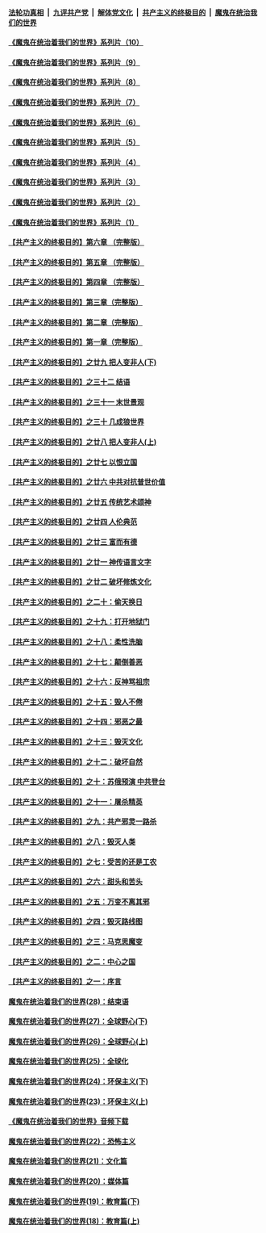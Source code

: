 ####  [法轮功真相](../../../../basic/blob/master/README.md?t=08041331) &nbsp;|&nbsp; [九评共产党](../../../../9ping.md/blob/master/README.md?t=08041331) &nbsp;|&nbsp; [解体党文化](../../../../jtdwh.md/blob/master/README.md?t=08041331)  &nbsp;|&nbsp; [共产主义的终极目的](../../../../gczydzjmd.md/blob/master/README.md?t=08041331) &nbsp;|&nbsp; [魔鬼在统治我们的世界](../../../../mgztzwmdsj.md/blob/master/README.md?t=08041331) 

#### [《魔鬼在统治着我们的世界》系列片（10）](../pages/nsc422/n12292670.md?t=08041331) 

#### [《魔鬼在统治着我们的世界》系列片（9）](../pages/nsc422/n12290859.md?t=08041331) 

#### [《魔鬼在统治着我们的世界》系列片（8）](../pages/nsc422/n12287445.md?t=08041331) 

#### [《魔鬼在统治着我们的世界》系列片（7）](../pages/nsc422/n12283425.md?t=08041331) 

#### [《魔鬼在统治着我们的世界》系列片（6）](../pages/nsc422/n12282314.md?t=08041331) 

#### [《魔鬼在统治着我们的世界》系列片（5）](../pages/nsc422/n12281419.md?t=08041331) 

#### [《魔鬼在统治着我们的世界》系列片（4）](../pages/nsc422/n12274024.md?t=08041331) 

#### [《魔鬼在统治着我们的世界》系列片（3）](../pages/nsc422/n12271322.md?t=08041331) 

#### [《魔鬼在统治着我们的世界》系列片（2）](../pages/nsc422/n12269049.md?t=08041331) 

#### [《魔鬼在统治着我们的世界》系列片（1）](../pages/nsc422/n12267575.md?t=08041331) 

#### [【共产主义的终极目的】第六章 （完整版）](../pages/nsc422/n11428913.md?t=08041331) 

#### [【共产主义的终极目的】第五章 （完整版）](../pages/nsc422/n11428912.md?t=08041331) 

#### [【共产主义的终极目的】第四章 （完整版）](../pages/nsc422/n11428907.md?t=08041331) 

#### [【共产主义的终极目的】第三章（完整版）](../pages/nsc422/n11428848.md?t=08041331) 

#### [【共产主义的终极目的】第二章（完整版）](../pages/nsc422/n11428831.md?t=08041331) 

#### [【共产主义的终极目的】第一章（完整版）](../pages/nsc422/n11417651.md?t=08041331) 

#### [【共产主义的终极目的】之廿九 把人变非人(下)](../pages/nsc422/n11344140.md?t=08041331) 

#### [【共产主义的终极目的】之三十二 结语](../pages/nsc422/n11360535.md?t=08041331) 

#### [【共产主义的终极目的】之三十一 末世景观](../pages/nsc422/n11351129.md?t=08041331) 

#### [【共产主义的终极目的】之三十 几成狼世界](../pages/nsc422/n11348280.md?t=08041331) 

#### [【共产主义的终极目的】之廿八 把人变非人(上)](../pages/nsc422/n11340492.md?t=08041331) 

#### [【共产主义的终极目的】之廿七 以恨立国](../pages/nsc422/n11336944.md?t=08041331) 

#### [【共产主义的终极目的】之廿六 中共对抗普世价值](../pages/nsc422/n11324785.md?t=08041331) 

#### [【共产主义的终极目的】之廿五 传统艺术颂神](../pages/nsc422/n11296396.md?t=08041331) 

#### [【共产主义的终极目的】之廿四 人伦典范](../pages/nsc422/n11296397.md?t=08041331) 

#### [【共产主义的终极目的】之廿三 富而有德](../pages/nsc422/n11283598.md?t=08041331) 

#### [【共产主义的终极目的】之廿一 神传语言文字](../pages/nsc422/n11263265.md?t=08041331) 

#### [【共产主义的终极目的】之廿二 破坏修炼文化](../pages/nsc422/n11245728.md?t=08041331) 

#### [【共产主义的终极目的】之二十：偷天换日](../pages/nsc422/n11238846.md?t=08041331) 

#### [【共产主义的终极目的】之十九：打开地狱门](../pages/nsc422/n11206376.md?t=08041331) 

#### [【共产主义的终极目的】之十八：柔性洗脑](../pages/nsc422/n11199994.md?t=08041331) 

#### [【共产主义的终极目的】之十七：颠倒善恶](../pages/nsc422/n11179782.md?t=08041331) 

#### [【共产主义的终极目的】之十六：反神骂祖宗](../pages/nsc422/n11166798.md?t=08041331) 

#### [【共产主义的终极目的】之十五：毁人不倦](../pages/nsc422/n11166792.md?t=08041331) 

#### [【共产主义的终极目的】之十四：邪恶之最](../pages/nsc422/n11150249.md?t=08041331) 

#### [【共产主义的终极目的】之十三：毁灭文化](../pages/nsc422/n11135227.md?t=08041331) 

#### [【共产主义的终极目的】之十二：破坏自然](../pages/nsc422/n11135214.md?t=08041331) 

#### [【共产主义的终极目的】之十：苏俄预演 中共登台](../pages/nsc422/n11118424.md?t=08041331) 

#### [【共产主义的终极目的】之十一：屠杀精英](../pages/nsc422/n11118442.md?t=08041331) 

#### [【共产主义的终极目的】之九：共产邪灵一路杀](../pages/nsc422/n11114139.md?t=08041331) 

#### [【共产主义的终极目的】之八：毁灭人类](../pages/nsc422/n11108503.md?t=08041331) 

#### [【共产主义的终极目的】之七：受苦的还是工农](../pages/nsc422/n11101809.md?t=08041331) 

#### [【共产主义的终极目的】之六：甜头和苦头](../pages/nsc422/n11096971.md?t=08041331) 

#### [【共产主义的终极目的】之五：万变不离其邪](../pages/nsc422/n11091285.md?t=08041331) 

#### [【共产主义的终极目的】之四：毁灭路线图](../pages/nsc422/n11086284.md?t=08041331) 

#### [【共产主义的终极目的】之三：马克思魔变](../pages/nsc422/n11061941.md?t=08041331) 

#### [【共产主义的终极目的】之二：中心之国](../pages/nsc422/n11047728.md?t=08041331) 

#### [【共产主义的终极目的】之一：序言](../pages/nsc422/n11086077.md?t=08041331) 

#### [魔鬼在统治着我们的世界(28)：结束语](../pages/nsc422/n10936246.md?t=08041331) 

#### [魔鬼在统治着我们的世界(27)：全球野心(下)](../pages/nsc422/n10928319.md?t=08041331) 

#### [魔鬼在统治着我们的世界(26)：全球野心(上)](../pages/nsc422/n10900318.md?t=08041331) 

#### [魔鬼在统治着我们的世界(25)：全球化](../pages/nsc422/n10788205.md?t=08041331) 

#### [魔鬼在统治着我们的世界(24)：环保主义(下)](../pages/nsc422/n10695307.md?t=08041331) 

#### [魔鬼在统治着我们的世界(23)：环保主义(上)](../pages/nsc422/n10688613.md?t=08041331) 

#### [《魔鬼在统治着我们的世界》音频下载](../pages/nsc422/n10635553.md?t=08041331) 

#### [魔鬼在统治着我们的世界(22)：恐怖主义](../pages/nsc422/n10614727.md?t=08041331) 

#### [魔鬼在统治着我们的世界(21)：文化篇](../pages/nsc422/n10597706.md?t=08041331) 

#### [魔鬼在统治着我们的世界(20)：媒体篇](../pages/nsc422/n10586579.md?t=08041331) 

#### [魔鬼在统治着我们的世界(19)：教育篇(下)](../pages/nsc422/n10564808.md?t=08041331) 

#### [魔鬼在统治着我们的世界(18)：教育篇(上)](../pages/nsc422/n10526970.md?t=08041331) 

